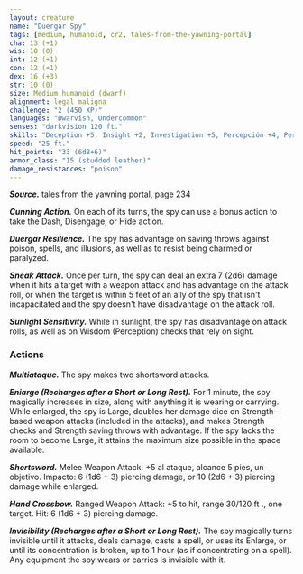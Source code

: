 ```yaml
---
layout: creature
name: "Duergar Spy"
tags: [medium, humanoid, cr2, tales-from-the-yawning-portal]
cha: 13 (+1)
wis: 10 (0)
int: 12 (+1)
con: 12 (+1)
dex: 16 (+3)
str: 10 (0)
size: Medium humanoid (dwarf)
alignment: legal maligna
challenge: "2 (450 XP)"
languages: "Dwarvish, Undercommon"
senses: "darkvision 120 ft."
skills: "Deception +5, Insight +2, Investigation +5, Percepción +4, Persuasion +3, Sleight of Hand +5, Stealth +7"
speed: "25 ft."
hit_points: "33 (6d8+6)"
armor_class: "15 (studded leather)"
damage_resistances: "poison"
---
```


***Source.*** tales from the yawning portal,  page 234

***Cunning Action.*** On each of its turns, the spy can use a bonus action to take the Dash, Disengage, or Hide action.

***Duergar Resilience.*** The spy has advantage on saving throws against poison, spells, and illusions, as well as to resist being charmed or paralyzed.

***Sneak Attack.*** Once per turn, the spy can deal an extra 7 (2d6) damage when it hits a target with a weapon attack and has advantage on the attack roll, or when the target is within 5 feet of an ally of the spy that isn't incapacitated and the spy doesn't have disadvantage on the attack roll.

***Sunlight Sensitivity.*** While in sunlight, the spy has disadvantage on attack rolls, as well as on Wisdom (Perception) checks that rely on sight.

### Actions

***Multiataque.*** The spy makes two shortsword attacks.

***Eniarge (Recharges after a Short or Long Rest).*** For 1 minute, the spy magically increases in size, along with anything it is wearing or carrying. While enlarged, the spy is Large, doubles her damage dice on Strength-based weapon attacks (included in the attacks), and makes Strength checks and Strength saving throws with advantage. If the spy lacks the room to become Large, it attains the maximum size possible in the space available.

***Shortsword.*** Melee Weapon Attack: +5 al ataque, alcance 5 pies, un objetivo. Impacto: 6 (1d6 + 3) piercing damage, or 10 (2d6 + 3) piercing damage while enlarged.

***Hand Crossbow.*** Ranged Weapon Attack: +5 to hit, range 30/120 ft ., one target. Hit: 6 (1d6 + 3) piercing damage.

***Invisibility (Recharges after a Short or Long Rest).*** The spy magically turns invisible until it attacks, deals damage, casts a spell, or uses its Enlarge, or until its concentration is broken, up to 1 hour (as if concentrating on a spell). Any equipment the spy wears or carries is invisible with it.